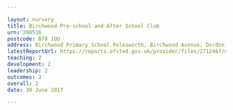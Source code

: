 ```yaml
---

layout: nursery
title: Birchwood Pre-school and After School Club
urn: 200516
postcode: B78 1QU
address: Birchwood Primary School Polesworth, Birchwood Avenue, Dordon, Tamworth, Staffordshire, B78 1QU
latestReportUrl: https://reports.ofsted.gov.uk/provider/files/2712467/urn/200516.pdf
teaching: 2
development: 2
leadership: 2
outcomes: 2
overall: 2
date: 30 June 2017

---
```

